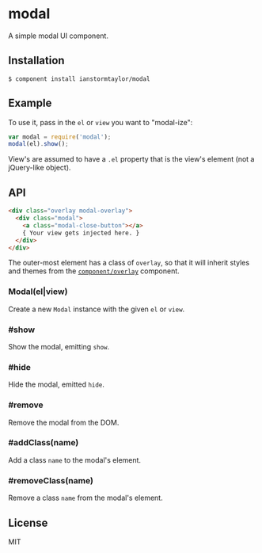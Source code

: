 
# modal

  A simple modal UI component.

## Installation

    $ component install ianstormtaylor/modal

## Example

  To use it, pass in the `el` or `view` you want to "modal-ize":

```js
var modal = require('modal');
modal(el).show();
```

  View's are assumed to have a `.el` property that is the view's element (not a jQuery-like object).

## API

```html
<div class="overlay modal-overlay">
  <div class="modal">
    <a class="modal-close-button"></a>
    { Your view gets injected here. }
  </div>
</div>
```

The outer-most element has a class of `overlay`, so that it will inherit styles and themes from the [`component/overlay`](https://github.com/component/overlay) component.


### Modal(el|view)
  Create a new `Modal` instance with the given `el` or `view`.

### #show
  Show the modal, emitting `show`.

### #hide
  Hide the modal, emitted `hide`.

### #remove
  Remove the modal from the DOM.

### #addClass(name)
  Add a class `name` to the modal's element.

### #removeClass(name)
  Remove a class `name` from the modal's element.

## License

  MIT
